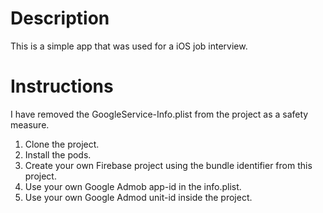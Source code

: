 # Description

This is a simple app that was used for a iOS job interview.

# Instructions

I have removed the GoogleService-Info.plist from the project as a safety measure.

1. Clone the project.
2. Install the pods.
3. Create your own Firebase project using the bundle identifier from this project.
4. Use your own Google Admob app-id in the info.plist.
5. Use your own Google Admod unit-id inside the project.
